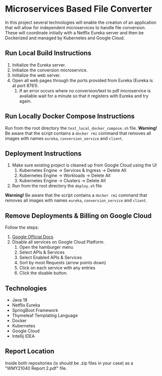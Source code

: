 # Microservices Based File Converter
In this project several technologies will enable the creation of an application that will allow for independent microservices to handle file conversion. These will coordinate initially with a Netflix Eureka server and then be Dockerized and managed by Kubernetes and Google Cloud.

## Run Local Build Instructions
1. Initialize the Eureka server.
2. Initialize the conversion microservice.
3. Initialize the web server. 
4. Open all web pages through the ports provided from Eureka (Eureka is at port 8761).
   1. If an error occurs where no conversion/text to pdf microservice is avaliable wait for a minute so that it registers with Eureka and try again.

## Run Locally Docker Compose Instructions
Run from the root directory the `test_local_docker_compose.sh` file.
**Warning!**
Be aware that the script contains a `docker rmi` command that removes all images with names `eureka`, `conversion_service` and `client`.

## Deployment Instructions
1. Make sure existing project is cleaned up from Google Cloud using the UI
   1. Kubernetes Engine -> Services & Ingress -> Delete All
   2. Kubernetes Engine -> Workloads -> Delete All
   3. Kubernetes Engine -> Clusters -> Delete All
2. Run from the root directory the `deploy.sh` file

**Warning!**
Be aware that the script contains a `docker rmi` command that removes all images with names `eureka`, `conversion_service` and `client`.

## Remove Deployments & Billing on Google Cloud
Follow the steps:
   1. [Google Official Docs](https://cloud.google.com/appengine/docs/standard/python3/building-app/cleaning-up)
   2. Disable all services on Google Cloud Platform.
      1. Open the hamburger menu
      2. Select APIs & Services
      3. Select Enabled APIs & Services
      4. Sort by most Requests (arrow points down)
      5. Click on each service with any entries
      6. Click the disable button.
## Technologies
- Java 18
- Netflix Eureka
- SpringBoot Framework
- Thymeleaf Templating Language
- Docker
- Kubernetes
- Google Cloud
- Intellij IDEA

## Report Location
Inside both repositories (is should be .zip files in your case) as  a "WMY21040 Report 2.pdf" file.